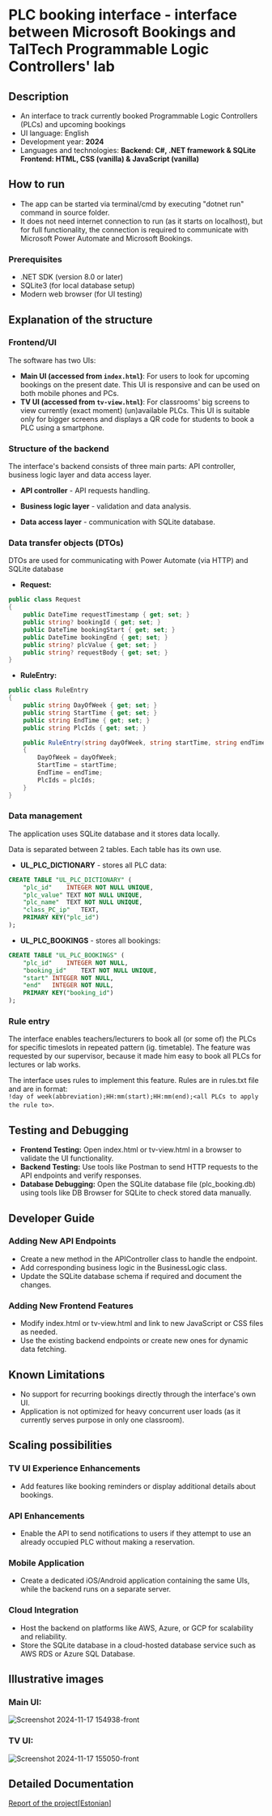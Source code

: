 # PLC booking interface - interface between Microsoft Bookings and TalTech Programmable Logic Controllers' lab

## Description

* An interface to track currently booked Programmable Logic Controllers (PLCs) and upcoming bookings
* UI language: English
* Development year: **2024**
* Languages and technologies: **Backend: C#, .NET framework & SQLite  Frontend: HTML, CSS (vanilla) & JavaScript (vanilla)**

## How to run

* The app can be started via terminal/cmd by executing "dotnet run" command in source folder.
* It does not need internet connection to run (as it starts on localhost), but for full functionality, the connection is required to communicate with Microsoft Power Automate and Microsoft Bookings.

### Prerequisites

* .NET SDK (version 8.0 or later)
* SQLite3 (for local database setup)
* Modern web browser (for UI testing)

## Explanation of the structure

### Frontend/UI
The software has two UIs:
*  **Main UI (accessed from `index.html`)**: For users to look for upcoming bookings on the present date. This UI is responsive and can be used on both mobile phones and PCs.
*  **TV UI (accessed from `tv-view.html`)**:  For classrooms' big screens to view currently (exact moment) (un)available PLCs. This UI is suitable only for bigger screens and displays a QR code for students to book a PLC using a smartphone.


### Structure of the backend
The interface's backend consists of three main parts: API controller, business logic layer and data access layer.

* **API controller** - API requests handling.

* **Business logic layer** - validation and data analysis.

* **Data access layer** - communication with SQLite database.

### Data transfer objects (DTOs)
DTOs are used for communicating with Power Automate (via HTTP) and SQLite database

* **Request:**

```csharp
public class Request
{
    public DateTime requestTimestamp { get; set; }
    public string? bookingId { get; set; }
    public DateTime bookingStart { get; set; }
    public DateTime bookingEnd { get; set; }
    public string? plcValue { get; set; }
    public string? requestBody { get; set; }
}
```
  
* **RuleEntry:**

```csharp
public class RuleEntry
{
    public string DayOfWeek { get; set; }
    public string StartTime { get; set; }
    public string EndTime { get; set; }
    public string PlcIds { get; set; }

    public RuleEntry(string dayOfWeek, string startTime, string endTime, string plcIds)
    {
        DayOfWeek = dayOfWeek;
        StartTime = startTime;
        EndTime = endTime;
        PlcIds = plcIds;
    }
}
```

### Data management
The application uses SQLite database and it stores data locally.

Data is separated between 2 tables. Each table has its own use.

* **UL_PLC_DICTIONARY** - stores all PLC data:

```sql
CREATE TABLE "UL_PLC_DICTIONARY" (
	"plc_id"	INTEGER NOT NULL UNIQUE,
	"plc_value"	TEXT NOT NULL UNIQUE,
	"plc_name"	TEXT NOT NULL UNIQUE,
	"class_PC_ip"	TEXT,
	PRIMARY KEY("plc_id")
);
```
  
* **UL_PLC_BOOKINGS** - stores all bookings:

```sql
CREATE TABLE "UL_PLC_BOOKINGS" (
	"plc_id"	INTEGER NOT NULL,
	"booking_id"	TEXT NOT NULL UNIQUE,
	"start"	INTEGER NOT NULL,
	"end"	INTEGER NOT NULL,
	PRIMARY KEY("booking_id")
);
```

### Rule entry
The interface enables teachers/lecturers to book all (or some of) the PLCs for specific timeslots in repeated pattern (ig. timetable). The feature was requested by our supervisor, because it made him easy to book all PLCs for lectures or lab works.

The interface uses rules to implement this feature. Rules are in rules.txt file and are in format:  
`!day of week(abbreviation);HH:mm(start);HH:mm(end);<all PLCs to apply the rule to>`.

## Testing and Debugging
* **Frontend Testing:** Open index.html or tv-view.html in a browser to validate the UI functionality.
* **Backend Testing:** Use tools like Postman to send HTTP requests to the API endpoints and verify responses.
* **Database Debugging:** Open the SQLite database file (plc_booking.db) using tools like DB Browser for SQLite to check stored data manually.

## Developer Guide

### Adding New API Endpoints
* Create a new method in the APIController class to handle the endpoint.
* Add corresponding business logic in the BusinessLogic class.
* Update the SQLite database schema if required and document the changes.

### Adding New Frontend Features
* Modify index.html or tv-view.html and link to new JavaScript or CSS files as needed.
* Use the existing backend endpoints or create new ones for dynamic data fetching.

## Known Limitations
* No support for recurring bookings directly through the interface's own UI.
* Application is not optimized for heavy concurrent user loads (as it currently serves purpose in only one classroom).

## Scaling possibilities

### TV UI Experience Enhancements
* Add features like booking reminders or display additional details about bookings.

### API Enhancements
* Enable the API to send notifications to users if they attempt to use an already occupied PLC without making a reservation.

### Mobile Application
* Create a dedicated iOS/Android application containing the same UIs, while the backend runs on a separate server.

### Cloud Integration
* Host the backend on platforms like AWS, Azure, or GCP for scalability and reliability.
* Store the SQLite database in a cloud-hosted database service such as AWS RDS or Azure SQL Database.

## Illustrative images
### Main UI:
![Screenshot 2024-11-17 154938-front](https://github.com/user-attachments/assets/bcf938b5-d243-4f00-b4fa-1592a5a15865)

### TV UI:
![Screenshot 2024-11-17 155050-front](https://github.com/user-attachments/assets/39d7b5d1-e606-4ffc-bd21-a5a9ed411a33)

## Detailed Documentation
[Report of the project[Estonian]](https://github.com/user-attachments/files/18097729/A.S.projekti.aruanne.pdf)





